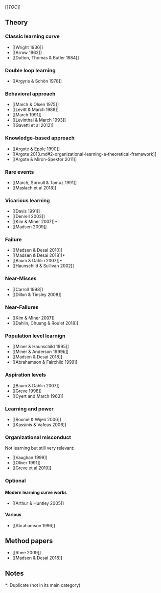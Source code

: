 [[_TOC_]]

## Theory

### Classic learning curve
* [[Wright 1936]]
* [[Arrow 1962]]
* [[Dutton, Thomas & Butler 1984]]

### Double loop learning
* [[Argyris & Schön 1978]]

### Behavioral approach
* [[March & Olsen 1975]]
* [[Levitt & March 1988]]
* [[March 1991]]
* [[Levinthal & March 1993]]
* [[Gavetti et al 2012]]

### Knowledge-based approach
* [[Argote & Epple 1990]]
* [[Argote 2013.md#2-organizational-learning-a-theoretical-framework]]
* [[Argote & Miron-Spektor 2011]]

### Rare events
* [[March, Sproull & Tamuz 1991]]
* [[Maslach et al 2018]]

### Vicarious learning
* [[Davis 1991]]
* [[Denrell 2003]]
* [[Kim & Miner 2007]]*
* [[Madsen 2009]]

### Failure
* [[Madsen & Desai 2010]]
* [[Madsen & Desai 2018]]*
* [[Baum & Dahlin 2007]]*
* [[Haunschild & Sullivan 2002]]

### Near-Misses
* [[Carroll 1998]]
* [[Dillon & Tinsley 2008]]

### Near-Failures
* [[Kim & Miner 2007]]
* [[Dahlin, Chuang & Roulet 2018]]

### Population level learnign
* [[Miner & Haunschild 1995]]
* [[Miner & Anderson 1999b]]
* [[Madsen & Desai 2018]]
* [[Abrahamson & Fairchild 1999]]

### Aspiration levels
* [[Baum & Dahlin 2007]]
* [[Greve 1998]]
* [[Cyert and March 1963]]

### Learning and power
* [[Roome & Wijen 2006]]
* [[Kassinis & Vafeas 2006]]

### Organizational misconduct

Not learning but still very relevant:

* [[Vaughan 1999]]
* [[Oliver 1991]]
* [[Greve et al 2010]]

### Optional

#### Modern learning curve works
* [[Arthur & Huntley 2005]]

#### Various
* [[Abrahamson 1996]]

## Method papers
* [[Rhee 2009]]
* [[Madsen & Desai 2018]]

## Notes

\*: Duplicate (not in its main category)